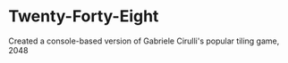 # Twenty-Forty-Eight
Created a console-based version of Gabriele Cirulli's popular tiling game, 2048

